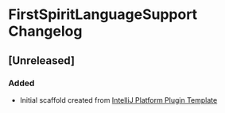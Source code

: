 <!-- Keep a Changelog guide -> https://keepachangelog.com -->

# FirstSpiritLanguageSupport Changelog

## [Unreleased]
### Added
- Initial scaffold created from [IntelliJ Platform Plugin Template](https://github.com/JetBrains/intellij-platform-plugin-template)
